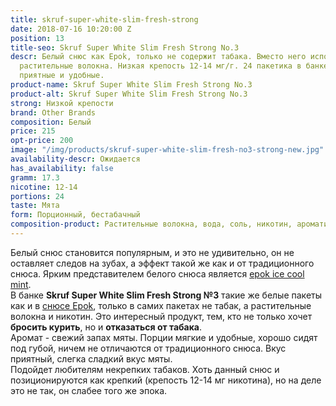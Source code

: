 ```yaml
---
title: skruf-super-white-slim-fresh-strong
date: 2018-07-16 10:20:00 Z
position: 13
title-seo: Skruf Super White Slim Fresh Strong No.3
descr: Белый снюс как Epok, только не содержит табака. Вместо него используются другие
  растительные волокна. Низкая крепость 12-14 мг/г. 24 пакетика в банке. Мятный вкус.  Пакетики
  приятные и удобные.
product-name: Skruf Super White Slim Fresh Strong No.3
product-alt: Skruf Super White Slim Fresh Strong No.3
strong: Низкой крепости
brand: Other Brands
composition: Белый
price: 215
opt-price: 200
image: "/img/products/skruf-super-white-slim-fresh-no3-strong-new.jpg"
availability-descr: Ожидается
has_availability: false
gramm: 17.3
nicotine: 12-14
portions: 24
taste: Мята
form: Порционный, бестабачный
composition-product: Растительные волокна, вода, соль, никотин, ароматизатор
---
```


Белый снюс становится популярным, и это не удивительно, он не оставляет следов на зубах, а эффект такой же как и от традиционного снюса. Ярким представителем белого снюса является [epok ice cool mint](/epok-strong-ice-cool-mint).<br>
В банке **Skruf Super White Slim Fresh Strong №3** такие же белые пакеты как и в [снюсe Epok](/epok), только в самих пакетах не табак, а растительные волокна и никотин. Это интересный продукт, тем, кто не только хочет **бросить курить**, но и **отказаться от табака**.<br>
Аромат - свежий запах мяты. Порции мягкие и удобные, хорошо сидят под губой, ничем не отличаются от традиционного снюса. Вкус приятный, слегка сладкий вкус мяты.<br>
Подойдет любителям некрепких табаков. Хоть данный снюс и позиционируются как крепкий (крепость 12-14 мг никотина), но на деле это не так, он слабее того же эпока. 